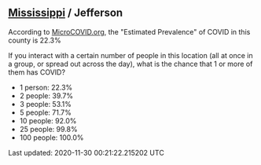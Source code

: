 
## [Mississippi](/united-states/mississippi) / Jefferson

According to [MicroCOVID.org](http://microcovid.org),
the "Estimated Prevalence" of COVID in this county is 22.3%

If you interact with a certain number of people in this location
(all at once in a group, or spread out across the day), what is the chance that
1 or more of them has COVID?

- 1 person: 22.3%
- 2 people: 39.7%
- 3 people: 53.1%
- 5 people: 71.7%
- 10 people: 92.0%
- 25 people: 99.8%
- 100 people: 100.0%

Last updated: 2020-11-30 00:21:22.215202 UTC
